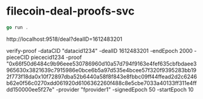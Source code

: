 # filecoin-deal-proofs-svc

```go
go run .
```

http://localhost:9518/deal?dealID=1612483201

verify-proof -dataCID "datacid1234" -dealID 1612483201 -endEpoch 2000 -pieceCID piececid1234 -proof "0x66f50d6484c9b96eee530786960d10a57d794f9163e4fef635cbfbdaee3965630x3821639c7915986e0bce6b5a97d535e4bcee57f320f9395283bb192f773f18da0x10f72897dba52b6440a58f8f843e8fbbc09ff44ffead2d2c6246b62e0f56c0270xdd061920d6106362260f488c8e5cbe7033a40133ff311e4ffdd150000ee5f27e" -provider "fprovider1" -signedEpoch 50 -startEpoch 10
